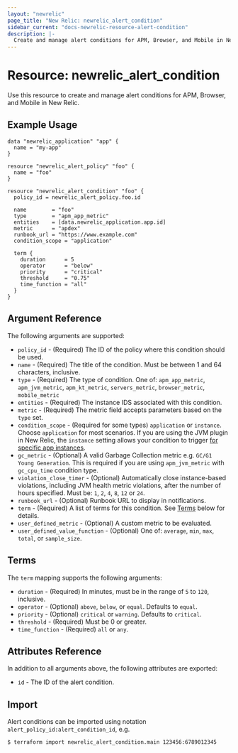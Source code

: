 ```yaml
---
layout: "newrelic"
page_title: "New Relic: newrelic_alert_condition"
sidebar_current: "docs-newrelic-resource-alert-condition"
description: |-
  Create and manage alert conditions for APM, Browser, and Mobile in New Relic.
---
```


# Resource: newrelic\_alert\_condition

Use this resource to create and manage alert conditions for APM, Browser, and Mobile in New Relic.

## Example Usage

```hcl
data "newrelic_application" "app" {
  name = "my-app"
}

resource "newrelic_alert_policy" "foo" {
  name = "foo"
}

resource "newrelic_alert_condition" "foo" {
  policy_id = newrelic_alert_policy.foo.id

  name        = "foo"
  type        = "apm_app_metric"
  entities    = [data.newrelic_application.app.id]
  metric      = "apdex"
  runbook_url = "https://www.example.com"
  condition_scope = "application"

  term {
    duration      = 5
    operator      = "below"
    priority      = "critical"
    threshold     = "0.75"
    time_function = "all"
  }
}
```

## Argument Reference

The following arguments are supported:

  * `policy_id` - (Required) The ID of the policy where this condition should be used.
  * `name` - (Required) The title of the condition. Must be between 1 and 64 characters, inclusive.
  * `type` - (Required) The type of condition. One of: `apm_app_metric`, `apm_jvm_metric`, `apm_kt_metric`, `servers_metric`, `browser_metric`, `mobile_metric`
  * `entities` - (Required) The instance IDS associated with this condition.
  * `metric` - (Required) The metric field accepts parameters based on the `type` set.
  * `condition_scope` - (Required for some types) `application` or `instance`.  Choose `application` for most scenarios.  If you are using the JVM plugin in New Relic, the `instance` setting allows your condition to trigger [for specific app instances](https://docs.newrelic.com/docs/alerts/new-relic-alerts/defining-conditions/scope-alert-thresholds-specific-instances).
  * `gc_metric` - (Optional) A valid Garbage Collection metric e.g. `GC/G1 Young Generation`. This is required if you are using `apm_jvm_metric` with `gc_cpu_time` condition type.
  * `violation_close_timer` - (Optional) Automatically close instance-based violations, including JVM health metric violations, after the number of hours specified. Must be: `1`, `2`, `4`, `8`, `12` or `24`.
  * `runbook_url` - (Optional) Runbook URL to display in notifications.
  * `term` - (Required) A list of terms for this condition. See [Terms](#terms) below for details.
  * `user_defined_metric` - (Optional) A custom metric to be evaluated.
  * `user_defined_value_function` - (Optional) One of: `average`, `min`, `max`, `total`, or `sample_size`.

## Terms

The `term` mapping supports the following arguments:

  * `duration` - (Required) In minutes, must be in the range of `5` to `120`, inclusive.
  * `operator` - (Optional) `above`, `below`, or `equal`.  Defaults to `equal`.
  * `priority` - (Optional) `critical` or `warning`.  Defaults to `critical`.
  * `threshold` - (Required) Must be 0 or greater.
  * `time_function` - (Required) `all` or `any`.

## Attributes Reference

In addition to all arguments above, the following attributes are exported:

  * `id` - The ID of the alert condition.

## Import

Alert conditions can be imported using notation `alert_policy_id:alert_condition_id`, e.g.

```
$ terraform import newrelic_alert_condition.main 123456:6789012345
```
